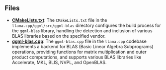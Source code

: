 
## Files
- **[CMakeLists.txt](ggml-blas/CMakeLists.txt.driver.md)**: The `CMakeLists.txt` file in the `llama.cpp/ggml/src/ggml-blas` directory configures the build process for the `ggml-blas` library, handling the detection and inclusion of various BLAS libraries based on the specified vendor.
- **[ggml-blas.cpp](ggml-blas/ggml-blas.cpp.driver.md)**: The `ggml-blas.cpp` file in the `llama.cpp` codebase implements a backend for BLAS (Basic Linear Algebra Subprograms) operations, providing functions for matrix multiplication and outer product computations, and supports various BLAS libraries like Accelerate, MKL, BLIS, NVPL, and OpenBLAS.
